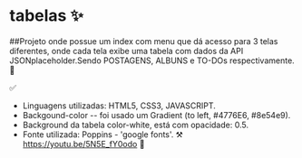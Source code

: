 # tabelas ✨

##Projeto onde possue um index com menu que dá acesso para 3 telas diferentes, onde cada tela exibe uma tabela com dados da API JSONplaceholder.Sendo POSTAGENS, ALBUNS e TO-DOs respectivamente. 🎲

✅
 - Linguagens utilizadas: HTML5, CSS3, JAVASCRIPT.
 - Backgound-color -- foi usado um Gradient (to left, #4776E6, #8e54e9).
 - Background da tabela color-white, está com opacidade: 0.5.
 - Fonte utilizada: Poppins - 'google fonts'.
⚒️ https://youtu.be/5N5E_fY0odo 💜

